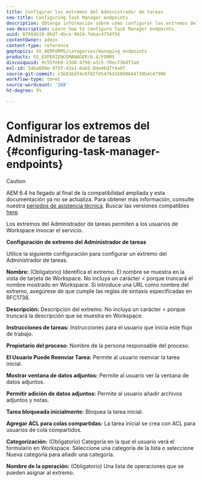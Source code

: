 ```yaml
---
title: Configurar los extremos del Administrador de tareas
seo-title: Configuring Task Manager endpoints
description: Obtenga información sobre cómo configurar los extremos del Administrador de tareas.
seo-description: Learn how to configure Task Manager endpoints.
uuid: 07604b10-0bd7-4bce-9624-7ebac4754f56
contentOwner: admin
content-type: reference
geptopics: SG_AEMFORMS/categories/managing_endpoints
products: SG_EXPERIENCEMANAGER/6.4/FORMS
discoiquuid: 9c55feb9-23d8-4798-a3c5-70ec736df3ad
exl-id: 546a699e-975f-42a1-8ab5-0de4bd7f4a8f
source-git-commit: c5b816d74c6f02f85476d16868844f39b4c47996
workflow-type: tm+mt
source-wordcount: '268'
ht-degree: 5%

---
```


# Configurar los extremos del Administrador de tareas {#configuring-task-manager-endpoints}

>[!CAUTION]
>
>AEM 6.4 ha llegado al final de la compatibilidad ampliada y esta documentación ya no se actualiza. Para obtener más información, consulte nuestra [períodos de asistencia técnica](https://helpx.adobe.com/es/support/programs/eol-matrix.html). Buscar las versiones compatibles [here](https://experienceleague.adobe.com/docs/).

Los extremos del Administrador de tareas permiten a los usuarios de Workspace invocar el servicio.

**Configuración de extremo del Administrador de tareas**

Utilice la siguiente configuración para configurar un extremo del Administrador de tareas.

**Nombre:** (Obligatorio) Identifica el extremo. El nombre se muestra en la vista de tarjeta de Workspace. No incluya un carácter &lt; porque truncará el nombre mostrado en Workspace. Si introduce una URL como nombre del extremo, asegúrese de que cumple las reglas de sintaxis especificadas en RFC1738.

**Descripción:** Descripción del extremo. No incluya un carácter &lt; porque truncará la descripción que se muestra en Workspace.

**Instrucciones de tareas:** Instrucciones para el usuario que inicia este flujo de trabajo.

**Propietario del proceso:** Nombre de la persona responsable del proceso.

**El Usuario Puede Reenviar Tarea:** Permite al usuario reenviar la tarea inicial.

**Mostrar ventana de datos adjuntos:** Permite al usuario ver la ventana de datos adjuntos.

**Permitir adición de datos adjuntos:** Permite al usuario añadir archivos adjuntos y notas.

**Tarea bloqueada inicialmente:** Bloquea la tarea inicial.

**Agregar ACL para colas compartidas:** La tarea inicial se crea con ACL para usuarios de cola compartidos.

**Categorización:** (Obligatorio) Categoría en la que el usuario verá el formulario en Workspace. Seleccione una categoría de la lista o seleccione Nueva categoría para añadir una categoría.

**Nombre de la operación:** (Obligatorio) Una lista de operaciones que se pueden asignar al extremo.
